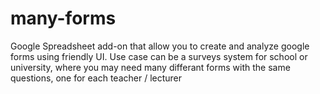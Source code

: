 # many-forms
Google Spreadsheet add-on that allow you to create and analyze google forms using friendly UI. Use case can be a surveys system for school or university, where you may need many differant forms with the same questions, one for each teacher / lecturer
